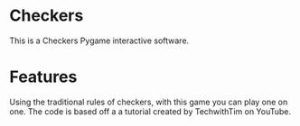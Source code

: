 # Checkers
This is a Checkers Pygame interactive software.
# Features
Using the traditional rules of checkers, with this game you can play one on one.
The code is based off a a tutorial created by TechwithTim on YouTube.

